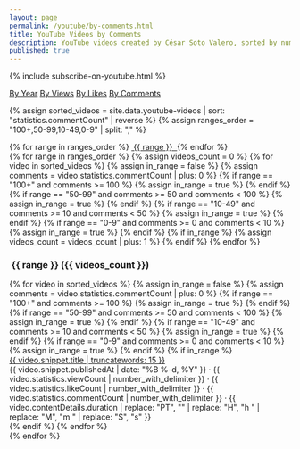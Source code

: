 ```yaml
---
layout: page
permalink: /youtube/by-comments.html
title: YouTube Videos by Comments
description: YouTube videos created by César Soto Valero, sorted by number of comments.
published: true
---
```

<!-- markdownlint-disable MD033 -->

{% include subscribe-on-youtube.html %}

<!-- Buttons for ordering YouTube videos -->
<div class="list-filters">
    <a href="/youtube/by-year.html" class="list-filter">By Year</a>
    <a href="/youtube/by-views.html" class="list-filter">By Views</a>
    <a href="/youtube/by-likes.html" class="list-filter">By Likes</a>
    <a href="/youtube/by-comments.html" class="list-filter">By Comments</a>
</div>

{% assign sorted_videos = site.data.youtube-videos | sort: "statistics.commentCount" | reverse %}
{% assign ranges_order = "100+,50-99,10-49,0-9" | split: "," %}

<!-- Comments cloud -->
<div class="tag-list">
  {% for range in ranges_order %}
     <a href="#{{ range }}" class="btn btn-primary tag-btn">
        <i class="fa-solid fa-comments" aria-hidden="true"></i>&nbsp;{{ range }}&nbsp;
     </a>
  {% endfor %}
</div>

<div id="full-tags-list">
  {% for range in ranges_order %}
     {% assign videos_count = 0 %}
     {% for video in sorted_videos %}
        {% assign in_range = false %}
        {% assign comments = video.statistics.commentCount | plus: 0 %}
        {% if range == "100+" and comments >= 100 %}
            {% assign in_range = true %}
        {% endif %}
        {% if range == "50-99" and comments >= 50 and comments < 100 %}
            {% assign in_range = true %}
        {% endif %}
        {% if range == "10-49" and comments >= 10 and comments < 50 %}
            {% assign in_range = true %}
        {% endif %}
        {% if range == "0-9" and comments >= 0 and comments < 10 %}
            {% assign in_range = true %}
        {% endif %}
        {% if in_range %}
          {% assign videos_count = videos_count | plus: 1 %}
        {% endif %}
     {% endfor %}
     <h3 id="{{ range }}" class="linked-section">
        <i class="fa-solid fa-comments" aria-hidden="true"></i>&nbsp;{{ range }}&nbsp;({{ videos_count }})
     </h3>
     <div class="video-list">
        {% for video in sorted_videos %}
          {% assign in_range = false %}
          {% assign comments = video.statistics.commentCount | plus: 0 %}
          {% if range == "100+" and comments >= 100 %}
              {% assign in_range = true %}
          {% endif %}
          {% if range == "50-99" and comments >= 50 and comments < 100 %}
              {% assign in_range = true %}
          {% endif %}
          {% if range == "10-49" and comments >= 10 and comments < 50 %}
              {% assign in_range = true %}
          {% endif %}
          {% if range == "0-9" and comments >= 0 and comments < 10 %}
              {% assign in_range = true %}
          {% endif %}
          {% if in_range %}
             <div class="tag-entry">
                <a href="https://www.youtube.com/watch?v={{ video.id }}" target="_blank">{{ video.snippet.title | truncatewords: 15 }}</a>
                <div class="entry-date">
                  <time datetime="{{ video.snippet.publishedAt }}">{{ video.snippet.publishedAt | date: "%B %-d, %Y" }}</time>
                  <span class="video-stats">
                     · <i class="fa-solid fa-eye"></i> {{ video.statistics.viewCount | number_with_delimiter }}
                     · <i class="fa-solid fa-thumbs-up"></i> {{ video.statistics.likeCount | number_with_delimiter }}
                     · <i class="fa-solid fa-comments"></i> {{ video.statistics.commentCount | number_with_delimiter }}
                     · <i class="fa-solid fa-clock"></i> {{ video.contentDetails.duration | replace: "PT", "" | replace: "H", "h " | replace: "M", "m " | replace: "S", "s" }}
                  </span>
                </div>
             </div>
          {% endif %}
        {% endfor %}
     </div>
  {% endfor %}
</div>
